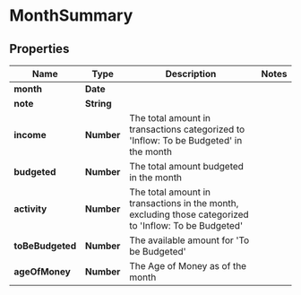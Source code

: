 # MonthSummary

## Properties
Name | Type | Description | Notes
------------ | ------------- | ------------- | -------------
**month** | **Date** |  | 
**note** | **String** |  | 
**income** | **Number** | The total amount in transactions categorized to &#39;Inflow: To be Budgeted&#39; in the month | 
**budgeted** | **Number** | The total amount budgeted in the month | 
**activity** | **Number** | The total amount in transactions in the month, excluding those categorized to &#39;Inflow: To be Budgeted&#39; | 
**toBeBudgeted** | **Number** | The available amount for &#39;To be Budgeted&#39; | 
**ageOfMoney** | **Number** | The Age of Money as of the month | 


